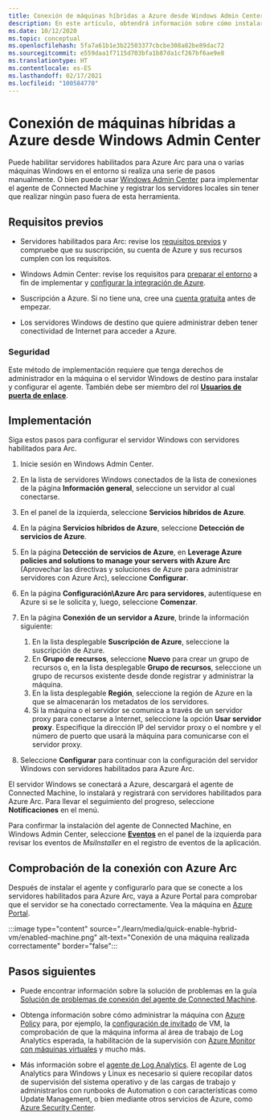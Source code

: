 ```yaml
---
title: Conexión de máquinas híbridas a Azure desde Windows Admin Center
description: En este artículo, obtendrá información sobre cómo instalar el agente y conectar máquinas a Azure mediante servidores habilitados para Azure Arc desde Windows Admin Center.
ms.date: 10/12/2020
ms.topic: conceptual
ms.openlocfilehash: 5fa7a61b1e3b22503377cbcbe308a82be89dac72
ms.sourcegitcommit: e559daa1f7115d703bfa1b87da1cf267bf6ae9e8
ms.translationtype: HT
ms.contentlocale: es-ES
ms.lasthandoff: 02/17/2021
ms.locfileid: "100584770"
---
```

# <a name="connect-hybrid-machines-to-azure-from-windows-admin-center"></a>Conexión de máquinas híbridas a Azure desde Windows Admin Center

Puede habilitar servidores habilitados para Azure Arc para una o varias máquinas Windows en el entorno si realiza una serie de pasos manualmente. O bien puede usar [Windows Admin Center](/windows-server/manage/windows-admin-center/understand/what-is) para implementar el agente de Connected Machine y registrar los servidores locales sin tener que realizar ningún paso fuera de esta herramienta.

## <a name="prerequisites"></a>Requisitos previos

* Servidores habilitados para Arc: revise los [requisitos previos](agent-overview.md#prerequisites) y compruebe que su suscripción, su cuenta de Azure y sus recursos cumplen con los requisitos.

* Windows Admin Center: revise los requisitos para [preparar el entorno](/windows-server/manage/windows-admin-center/deploy/prepare-environment) a fin de implementar y [configurar la integración de Azure](/windows-server/manage/windows-admin-center/azure/azure-integration).

* Suscripción a Azure. Si no tiene una, cree una [cuenta gratuita](https://azure.microsoft.com/free/?WT.mc_id=A261C142F) antes de empezar.

* Los servidores Windows de destino que quiere administrar deben tener conectividad de Internet para acceder a Azure.

### <a name="security"></a>Seguridad

Este método de implementación requiere que tenga derechos de administrador en la máquina o el servidor Windows de destino para instalar y configurar el agente. También debe ser miembro del rol [**Usuarios de puerta de enlace**](/windows-server/manage/windows-admin-center/plan/user-access-options#gateway-access-roles).

## <a name="deploy"></a>Implementación

Siga estos pasos para configurar el servidor Windows con servidores habilitados para Arc.

1. Inicie sesión en Windows Admin Center.

1. En la lista de servidores Windows conectados de la lista de conexiones de la página **Información general**, seleccione un servidor al cual conectarse.

1. En el panel de la izquierda, seleccione **Servicios híbridos de Azure**.

1. En la página **Servicios híbridos de Azure**, seleccione **Detección de servicios de Azure**.

1. En la página **Detección de servicios de Azure**, en **Leverage Azure policies and solutions to manage your servers with Azure Arc** (Aprovechar las directivas y soluciones de Azure para administrar servidores con Azure Arc), seleccione **Configurar**.

1. En la página **Configuración\Azure Arc para servidores**, autentíquese en Azure si se le solicita y, luego, seleccione **Comenzar**.

1. En la página **Conexión de un servidor a Azure**, brinde la información siguiente:

    1. En la lista desplegable **Suscripción de Azure**, seleccione la suscripción de Azure.
    1. En **Grupo de recursos**, seleccione **Nuevo** para crear un grupo de recursos o, en la lista desplegable **Grupo de recursos**, seleccione un grupo de recursos existente desde donde registrar y administrar la máquina.
    1. En la lista desplegable **Región**, seleccione la región de Azure en la que se almacenarán los metadatos de los servidores.
    1. Si la máquina o el servidor se comunica a través de un servidor proxy para conectarse a Internet, seleccione la opción **Usar servidor proxy**. Especifique la dirección IP del servidor proxy o el nombre y el número de puerto que usará la máquina para comunicarse con el servidor proxy.

1. Seleccione **Configurar** para continuar con la configuración del servidor Windows con servidores habilitados para Azure Arc.

El servidor Windows se conectará a Azure, descargará el agente de Connected Machine, lo instalará y registrará con servidores habilitados para Azure Arc. Para llevar el seguimiento del progreso, seleccione **Notificaciones** en el menú.

Para confirmar la instalación del agente de Connected Machine, en Windows Admin Center, seleccione [**Eventos**](/windows-server/manage/windows-admin-center/use/manage-servers#events) en el panel de la izquierda para revisar los eventos de *MsiInstaller* en el registro de eventos de la aplicación.

## <a name="verify-the-connection-with-azure-arc"></a>Comprobación de la conexión con Azure Arc

Después de instalar el agente y configurarlo para que se conecte a los servidores habilitados para Azure Arc, vaya a Azure Portal para comprobar que el servidor se ha conectado correctamente. Vea la máquina en [Azure Portal](https://portal.azure.com).

:::image type="content" source="./learn/media/quick-enable-hybrid-vm/enabled-machine.png" alt-text="Conexión de una máquina realizada correctamente" border="false":::

## <a name="next-steps"></a>Pasos siguientes

* Puede encontrar información sobre la solución de problemas en la guía [Solución de problemas de conexión del agente de Connected Machine](troubleshoot-agent-onboard.md).

* Obtenga información sobre cómo administrar la máquina con [Azure Policy](../../governance/policy/overview.md) para, por ejemplo, la [configuración de invitado](../../governance/policy/concepts/guest-configuration.md) de VM, la comprobación de que la máquina informa al área de trabajo de Log Analytics esperada, la habilitación de la supervisión con [Azure Monitor con máquinas virtuales](../../azure-monitor/vm/vminsights-enable-policy.md) y mucho más.

* Más información sobre el [agente de Log Analytics](../../azure-monitor/agents/log-analytics-agent.md). El agente de Log Analytics para Windows y Linux es necesario si quiere recopilar datos de supervisión del sistema operativo y de las cargas de trabajo y administrarlos con runbooks de Automation o con características como Update Management, o bien mediante otros servicios de Azure, como [Azure Security Center](../../security-center/security-center-introduction.md).